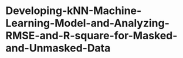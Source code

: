 # Developing-kNN-Machine-Learning-Model-and-Analyzing-RMSE-and-R-square-for-Masked-and-Unmasked-Data